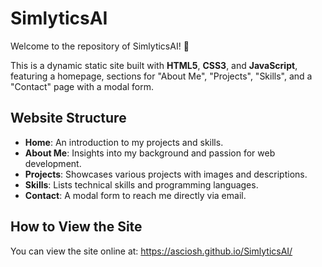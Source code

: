 # SimlyticsAI

Welcome to the repository of SimlyticsAI! 🎉

This is a dynamic static site built with **HTML5**, **CSS3**, and **JavaScript**, featuring a homepage, sections for "About Me", "Projects", "Skills", and a "Contact" page with a modal form.

## Website Structure

- **Home**: An introduction to my projects and skills.
- **About Me**: Insights into my background and passion for web development.
- **Projects**: Showcases various projects with images and descriptions.
- **Skills**: Lists technical skills and programming languages.
- **Contact**: A modal form to reach me directly via email.

## How to View the Site

You can view the site online at: https://asciosh.github.io/SimlyticsAI/